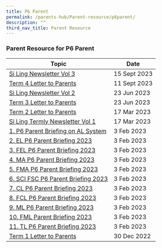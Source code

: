 ```yaml
---
title: P6 Parent
permalink: /parents-hub/Parent-resource/p6parent/
description: ""
third_nav_title: Parent Resource
---
```

### Parent Resource for P6 Parent


| **Topic** | **Date**
| -------- | -------- |
|[Si Ling Newsletter Vol 3](/files/Parent_Hub/term%204%202023%20slps%20newsletter%20updated.pdf)| 15 Sept 2023
|[Term 4 Letter to Parents](/files/Parent_Hub/2023%20term%204%20letter.pdf)| 11 Sept 2023
|[Si Ling Newsletter Vol 2](/files/Parent_Hub/Parent_Resource/term%203%202023%20slps%20newsletter.pdf)|23 Jun 2023
|[Term 3 Letter to Parents](/files/Parent_Hub/Parent_Resource/2023%20term%203%20coe%20letter.pdf)|23 Jun 2023
|[Term 2 Letter to Parents](/files/Parent_Hub/Parent_Resource/2023%20term%202%20%20letter.pdf)| 17 Mar 2023
| [Si Ling Termly Newsletter Vol 1](/files/Parent_Hub/Parent_Resource/Si_Ling_Termly_Newsletter_Volume_1.pdf) |17 Mar 2023 |
| [1. P6 Parent Briefing on AL System](/files/Parent_Hub/2023_P6/P6%20Parent%20Briefing%20on%20AL%20System.pdf)     | 3 Feb 2023
| [2. EL P6 Parent Briefing 2023](/files/Parent_Hub/2023_P6/EL%20P6%20Parent%20Briefing%202023.pdf)     | 3 Feb 2023
| [3. FEL P6 Parent Briefing 2023](/files/Parent_Hub/2023_P6/FEL%20P6%20Parent%20Briefing%202023.pdf)     | 3 Feb 2023
| [4. MA P6 Parent Briefing 2023](/files/Parent_Hub/2023_P6/MA%20P6%20Parent%20Briefing%202023.pdf)     | 3 Feb 2023
| [5. FMA P6 Parent Briefing 2023](/files/Parent_Hub/2023_P6/FMA%20P6%20Parent%20Briefing%202023.pdf)     | 3 Feb 2023
| [6. SCI FSC P6 Parent Briefing 2023](/files/Parent_Hub/2023_P6/SCI%20FSC%20P6%20Parent%20Briefing%202023.pdf)     | 3 Feb 2023
| [7. CL P6 Parent Briefing 2023](/files/Parent_Hub/2023_P6/CL%20P6%20Parent%20Briefing%202023.pdf) | 3 Feb 2023
| [8. FCL P6 Parent Briefing 2023](/files/Parent_Hub/2023_P6/FCL%20P6%20Parent%20Briefing%202023.pdf) | 3 Feb 2023
| [9. ML P6 Parent Briefing 2023](/files/Parent_Hub/2023_P6/ML%20P6%20Parent%20Briefing%202023.pdf) | 3 Feb 2023
| [10. FML Parent Briefing 2023](/files/Parent_Hub/2023_P6/FML%20Parent%20Briefing%202023.pdf) | 3 Feb 2023
| [11. TL P6 Parent Briefing 2023](/files/Parent_Hub/2023_P6/TL%20P6%20Parent%20Briefing%202023.pdf) | 3 Feb 2023
| [Term 1 Letter to Parents](/files/Parent_Hub/2023_TERM_1_COE_Website.pdf) | 30 Dec 2022 |